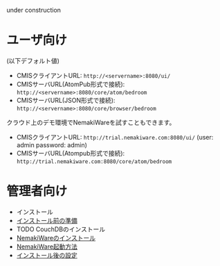 under construction

# ユーザ向け
(以下デフォルト値)
- CMISクライアントURL: `http://<servername>:8080/ui/`
- CMISサーバURL(AtomPub形式で接続): `http://<servername>:8080/core/atom/bedroom`
- CMISサーバURL(JSON形式で接続): `http://<servername>:8080/core/browser/bedroom`

クラウド上のデモ環境でNemakiWareを試すこともできます。
- CMISクライアントURL: `http://trial.nemakiware.com:8080/ui/` 
(user: admin password: admin)
- CMISサーバURL(Atompub形式で接続): `http://trial.nemakiware.com:8080/core/atom/bedroom`

# 管理者向け
* インストール
 * [インストール前の準備](https://github.com/aegif/NemakiWare/wiki/%E3%82%A4%E3%83%B3%E3%82%B9%E3%83%88%E3%83%BC%E3%83%AB%E5%89%8D%E3%81%AE%E6%BA%96%E5%82%99)
* TODO CouchDBのインストール
* [NemakiWareのインストール](https://github.com/aegif/NemakiWare/wiki/NemakiWare%E3%81%AE%E3%82%A4%E3%83%B3%E3%82%B9%E3%83%88%E3%83%BC%E3%83%AB)
* [NemakiWare起動方法](https://github.com/aegif/NemakiWare/wiki/NemakiWare%E8%B5%B7%E5%8B%95%E6%96%B9%E6%B3%95)
* [インストール後の設定](https://github.com/aegif/NemakiWare/wiki/%E3%82%A4%E3%83%B3%E3%82%B9%E3%83%88%E3%83%BC%E3%83%AB%E5%BE%8C%E3%81%AE%E8%A8%AD%E5%AE%9A)